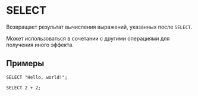 # SELECT

Возвращает результат вычисления выражений, указанных после `SELECT`.

Может использоваться в сочетании с другими операциями для получения иного эффекта.

## Примеры

``` yql
SELECT "Hello, world!";
```

``` yql
SELECT 2 + 2;
```
